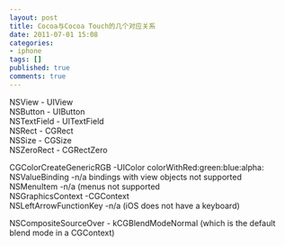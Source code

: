 ```yaml
---
layout: post
title: Cocoa与Cocoa Touch的几个对应关系
date: 2011-07-01 15:08
categories:
- iphone
tags: []
published: true
comments: true
---
```

<p>NSView - UIView<br />
NSButton - UIButton<br />
NSTextField - UITextField<br />
NSRect - CGRect<br />
NSSize - CGSize<br />
NSZeroRect - CGRectZero</p>

<p>CGColorCreateGenericRGB -UIColor colorWithRed:green:blue:alpha:<br />
NSValueBinding -n/a bindings with view objects not supported<br />
NSMenuItem -n/a (menus not supported<br />
NSGraphicsContext -CGContext<br />
NSLeftArrowFunctionKey -n/a (iOS does not have a keyboard)</p>

<p>NSCompositeSourceOver - kCGBlendModeNormal (which is the default blend mode in a CGContext)</p>
